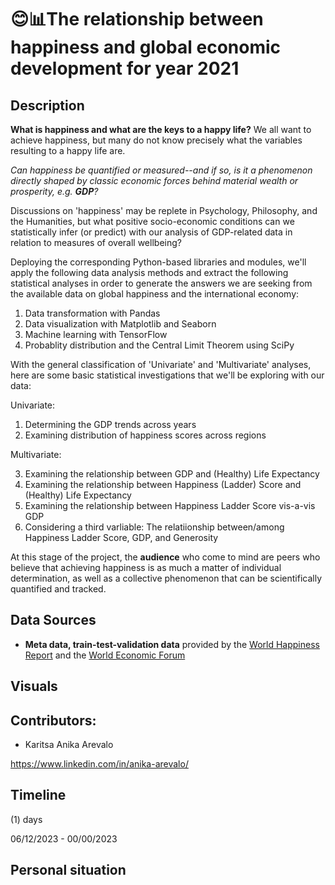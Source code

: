 # 😊📊The relationship between happiness and global economic development for year 2021

## Description ##

<p><strong>What is happiness and what are the keys to a happy life?</strong>  We all want to achieve happiness, but many do not know precisely what the variables resulting to a happy life are.</p><p><em>Can happiness be quantified or measured--and if so, is it a phenomenon directly shaped by classic economic forces behind material wealth or prosperity, e.g. <strong>GDP</strong>?</em><p>Discussions on 'happiness' may be replete in Psychology, Philosophy, and the Humanities, but what positive socio-economic conditions can we statistically infer (or predict) with our analysis of GDP-related data in relation to measures of overall wellbeing?</p>

<p>Deploying the corresponding Python-based libraries and modules, we'll apply the following data analysis methods and extract the following statistical analyses in order to generate the answers we are seeking from the available data on global happiness and the international economy:</p>

1) Data transformation with Pandas
2) Data visualization with Matplotlib and Seaborn
3) Machine learning with TensorFlow
4) Probablity distribution and the Central Limit Theorem using SciPy

<p>With the general classification of 'Univariate' and 'Multivariate' analyses, here are some basic statistical investigations that we'll be exploring with our data:</p> 

Univariate:

1) Determining the GDP trends across years
2) Examining distribution of happiness scores across regions


Multivariate:

3) Examining the relationship between GDP and (Healthy) Life Expectancy
4) Examining the relationship between Happiness (Ladder) Score and (Healthy) Life Expectancy
5) Examining the relationship between Happiness Ladder Score vis-a-vis GDP
6) Considering a third varliable: The relatiionship between/among Happiness Ladder Score, GDP, and Generosity


At this stage of the project, the **audience** who come to mind are peers who believe that achieving happiness is as much a matter of individual determination, as well as a collective phenomenon that can be scientifically quantified and tracked.  


## Data Sources ##

- **Meta data, train-test-validation data** provided by the <a href="https://worldhappiness.report/">World Happiness Report</a> and the <a href="https://ourworldindata.org/grapher/national-gdp-constant-usd-wb?tab=table">World Economic Forum</a> 


## Visuals ##



## Contributors: ##

- Karitsa Anika Arevalo

https://www.linkedin.com/in/anika-arevalo/



## Timeline ##

(1) days

06/12/2023 - 00/00/2023

## Personal situation ##
